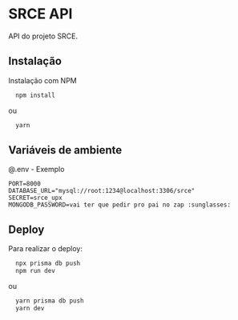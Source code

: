 # SRCE API

API do projeto SRCE.
## Instalação

Instalação com NPM

```bash
  npm install
```

ou

```bash
  yarn
```

## Variáveis de ambiente
@.env - Exemplo
```.env
PORT=8000
DATABASE_URL="mysql://root:1234@localhost:3306/srce"
SECRET=srce_upx
MONGODB_PASSWORD=vai ter que pedir pro pai no zap :sunglasses:
```
    
## Deploy

Para realizar o deploy:

```bash
  npx prisma db push
  npm run dev
```

ou

```bash
  yarn prisma db push
  yarn dev
```